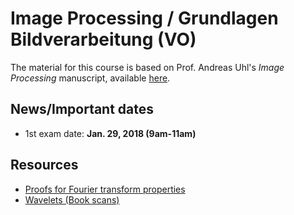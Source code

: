 # Image Processing / Grundlagen Bildverarbeitung (VO)

The material for this course is based on Prof. Andreas Uhl's
*Image Processing* manuscript, available [here](https://www.cosy.sbg.ac.at/~uhl/IPCV.pdf).

## News/Important dates

- 1st exam date: **Jan. 29, 2018 (9am-11am)**

## Resources

- [Proofs for Fourier transform properties](FourierProofs.pdf)
- [Wavelets (Book scans)](WaveletResources.pdf)
